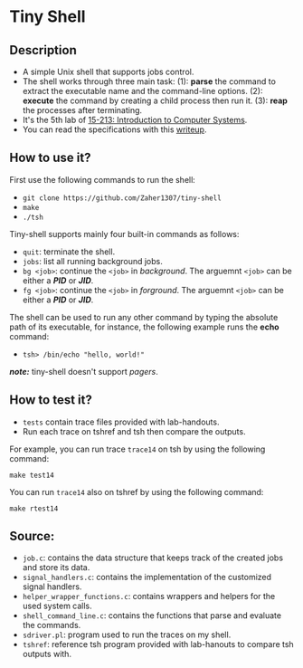 # Tiny Shell


## Description
- A simple Unix shell that supports jobs control.
- The shell works through three main task: (1): **parse** the command to extract the executable name and the command-line options. (2): **execute** the command by creating a child process then run it. (3): **reap** the processes after terminating.
- It's the 5th lab of [15-213: Introduction to Computer Systems](https://www.cs.cmu.edu/afs/cs.cmu.edu/academic/class/15213-f15/www/index.html).
- You can read the specifications with this [writeup](https://github.com/Zaher1307/tiny-shell/blob/main/shlab.pdf).

## How to use it?
First use the following commands to run the shell:
- `git clone https://github.com/Zaher1307/tiny-shell`
- `make`
- `./tsh`

Tiny-shell supports mainly four built-in commands as follows:
- `quit`: terminate the shell.
- `jobs`: list all running background jobs.
- `bg <job>`: continue the `<job>` in *background*. The arguemnt `<job>` can be either a ***PID*** or ***JID***.
- `fg <job>`: continue the `<job>` in *forground*. The arguemnt `<job>` can be either a ***PID*** or ***JID***.

The shell can be used to run any other command by typing the absolute path of its executable, for instance, the following example runs the **echo** command:
- `tsh> /bin/echo "hello, world!"`

***note:*** tiny-shell doesn't support *pagers*.

## How to test it?
- `tests` contain trace files provided with lab-handouts.
- Run each trace on tshref and tsh then compare the outputs.

For example, you can run trace `trace14` on tsh by using the following command:
```
make test14
```

You can run `trace14` also on tshref by using the following command:
```
make rtest14
```

## Source:
- `job.c`: contains the data structure that keeps track of the created jobs and store its data.
- `signal_handlers.c`: contains the implementation of the customized signal handlers.
- `helper_wrapper_functions.c`: contains wrappers and helpers for the used system calls.
- `shell_command_line.c`: contains the functions that parse and evaluate the commands.
- `sdriver.pl`: program used to run the traces on my shell.
- `tshref`: reference tsh program provided with lab-hanouts to compare tsh outputs with.
